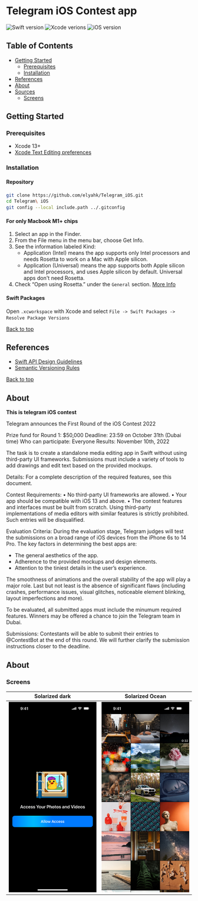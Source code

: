 # Telegram iOS Contest app
![Swift version](https://github.com/superdispatch/carrier-tms-ios/blob/badges/.github/badges/swift-version.svg)
![Xcode verions](https://github.com/superdispatch/carrier-tms-ios/blob/badges/.github/badges/xcode-version.svg)
![iOS version](https://github.com/superdispatch/carrier-tms-ios/blob/badges/.github/badges/ios-version.svg)

## Table of Contents

- [Getting Started](#getting-started)
    - [Prerequisites](#prerequisites)
    - [Installation](#installation)
- [References](#references)
- [About](#about)
- [Sources](#sources)
    - [Screens](#screens)

## Getting Started

### Prerequisites
- Xcode 13+
- [Xcode Text Editing preferences](docs/XcodePreferences.md)

### Installation

#### Repository
```bash
git clone https://github.com/elyahk/Telegram_iOS.git
cd Telegram\ iOS
git config --local include.path ../.gitconfig
```

#### For only Macbook M1+ chips
1. Select an app in the Finder.
2. From the File menu in the menu bar, choose Get Info.
3. See the information labeled Kind:
    * Application (Intel) means the app supports only Intel processors and needs Rosetta to work on a Mac with Apple silicon.
    * Application (Universal) means the app supports both Apple silicon and Intel processors, and uses Apple silicon by default. Universal apps don't need Rosetta.
4. Check “Open using Rosetta.” under the `General` section. [More Info](https://support.apple.com/en-us/HT211861)

#### Swift Packages
Open `.xcworkspace` with Xcode and select `File -> Swift Packages -> Resolve Package Versions`

[Back to top](#table-of-contents)

## References

- [Swift API Design Guidelines](https://swift.org/documentation/api-design-guidelines)
- [Semantic Versioning Rules](https://semver.org/)

[Back to top](#table-of-contents)

## About
**This is telegram iOS contest**

Telegram announces the First Round of the iOS Contest 2022

Prize fund for Round 1: $50,000 
Deadline: 23:59 on October 31th (Dubai time)
Who can participate: Everyone
Results: November 10th, 2022

The task is to create a standalone media editing app in Swift without using third-party UI frameworks. Submissions must include a variety of tools to add drawings and edit text based on the provided mockups.

Details: 
For a complete description of the required features, see this document.

Contest Requirements:
• No third-party UI frameworks are allowed.
• Your app should be compatible with iOS 13 and above.
• The contest features and interfaces must be built from scratch. Using third-party implementations of media editors with similar features is strictly prohibited. Such entries will be disqualified. 

Evaluation Criteria:
During the evaluation stage, Telegram judges will test the submissions on a broad range of iOS devices from the iPhone 6s to 14 Pro. The key factors in determining the best apps are:

- The general aesthetics of the app.
- Adherence to the provided mockups and design elements. 
- Attention to the tiniest details in the user’s experience.

The smoothness of animations and the overall stability of the app will play a major role. Last but not least is the absence of significant flaws (including crashes, performance issues, visual glitches, noticeable element blinking, layout imperfections and more). 

To be evaluated, all submitted apps must include the minumum required features. Winners may be offered a chance to join the Telegram team in Dubai.

Submissions:
Contestants will be able to submit their entries to @ContestBot at the end of this round. We will further clarify the submission instructions closer to the deadline.

## About

### Screens

Solarized dark             |  Solarized Ocean
:-------------------------:|:-------------------------:
![Allow access](docs/screens/allow_access.png)  |  ![Gallery](docs/screens/02%20gallery.png) | ![Allow access](docs/screens/allow_access.png) | ![Allow access](docs/screens/04%20creative%20tools.png)
